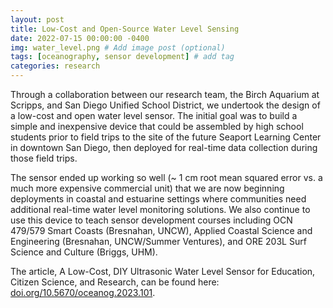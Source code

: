 ```yaml
---
layout: post
title: Low-Cost and Open-Source Water Level Sensing
date: 2022-07-15 00:00:00 -0400
img: water_level.png # Add image post (optional)
tags: [oceanography, sensor development] # add tag
categories: research
---
```


Through a collaboration between our research team, the Birch Aquarium at Scripps, and San Diego Unified School District, we undertook the design of a low-cost and open water level sensor. The initial goal was to build a simple and inexpensive device that could be assembled by high school students prior to field trips to the site of the future Seaport Learning Center in downtown San Diego, then deployed for real-time data collection during those field trips.  

The sensor ended up working so well (~ 1 cm root mean squared error vs. a much more expensive commercial unit) that we are now beginning deployments in coastal and estuarine settings where communities need additional real-time water level monitoring solutions. We also continue to use this device to teach sensor development courses including OCN 479/579 Smart Coasts (Bresnahan, UNCW), Applied Coastal Science and Engineering (Bresnahan, UNCW/Summer Ventures), and ORE 203L Surf Science and Culture (Briggs, UHM).

The article, A Low-Cost, DIY Ultrasonic Water Level Sensor for Education, Citizen Science, and Research, can be found here: [doi.org/10.5670/oceanog.2023.101](https://doi.org/10.5670/oceanog.2023.101).

